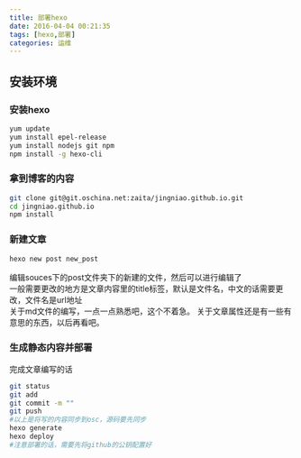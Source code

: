 ```yaml
---
title: 部署hexo
date: 2016-04-04 00:21:35
tags: [hexo,部署]
categories: 运维
---
```


## 安装环境
### 安装hexo
``` bash
yum update
yum install epel-release
yum install nodejs git npm
npm install -g hexo-cli
```
### 拿到博客的内容
``` bash
git clone git@git.oschina.net:zaita/jingniao.github.io.git
cd jingniao.github.io
npm install
```
### 新建文章

``` bash
hexo new post new_post
```
编辑souces下的post文件夹下的新建的文件，然后可以进行编辑了  
一般需要更改的地方是文章内容里的title标签，默认是文件名，中文的话需要更改，文件名是url地址  
关于md文件的编写，一点一点熟悉吧，这个不着急。 
关于文章属性还是有一些有意思的东西，以后再看吧。  
### 生成静态内容并部署
完成文章编写的话
``` bash
git status
git add
git commit -m ""
git push
#以上是将写的内容同步到osc，源码要先同步
hexo generate
hexo deploy
#注意部署的话，需要先将github的公钥配置好
```
